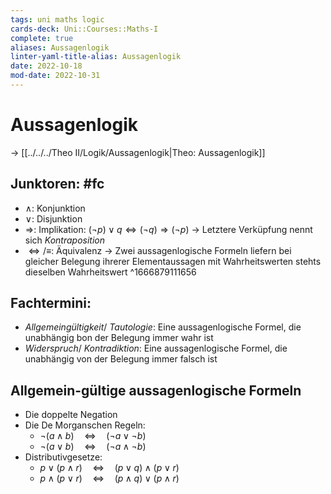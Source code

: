```yaml
---
tags: uni maths logic
cards-deck: Uni::Courses::Maths-I
complete: true
aliases: Aussagenlogik
linter-yaml-title-alias: Aussagenlogik
date: 2022-10-18
mod-date: 2022-10-31
---
```


# Aussagenlogik
-> [[../../../Theo II/Logik/Aussagenlogik|Theo: Aussagenlogik]]

## Junktoren: #fc
- $\wedge$: Konjunktion
- $\vee$: Disjunktion
- $\Rightarrow$: Implikation: $(\neg p)\vee q\Leftrightarrow(\neg q)\Rightarrow(\neg p)$
	-> Letztere Verküpfung nennt sich *Kontraposition*
- $\Leftrightarrow/\equiv$: Äquivalenz
	-> Zwei aussagenlogische Formeln liefern bei gleicher Belegung ihrerer Elementaussagen mit Wahrheitswerten stehts dieselben Wahrheitswert
^1666879111656

## Fachtermini:
- *Allgemeingültigkeit*/ *Tautologie*: Eine aussagenlogische Formel, die unabhängig bon der Belegung immer wahr ist
- *Widerspruch*/ *Kontradiktion*: Eine aussagenlogische Formel, die unabhängig von der Belegung immer falsch ist

## Allgemein-gültige aussagenlogische Formeln
- Die doppelte Negation
- Die De Morganschen Regeln:
	- $\neg(a\wedge b)\quad\Leftrightarrow\quad(\neg a\vee\neg b)$
	- $\neg(a\vee b)\quad\Leftrightarrow\quad(\neg a\wedge\neg b)$
- Distributivgesetze:
	- $p\vee(p\wedge r)\quad\Leftrightarrow\quad (p\vee q)\wedge(p\vee r)$
	- $p\wedge(p\vee r)\quad\Leftrightarrow\quad (p\wedge q)\vee(p\wedge r)$
